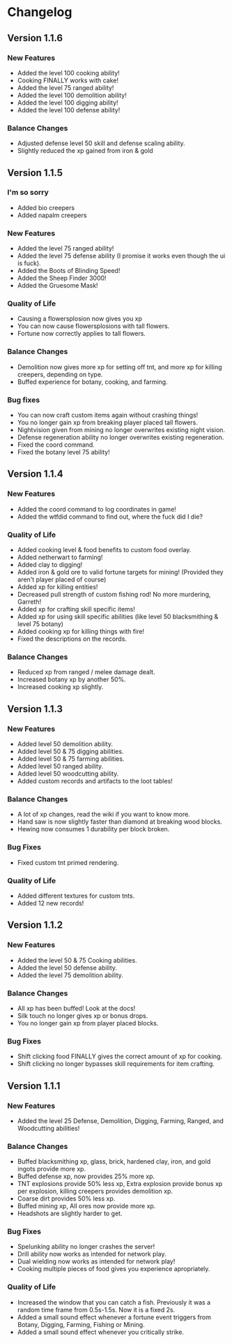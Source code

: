 Changelog
==========

Version 1.1.6
-------------
### New Features
* Added the level 100 cooking ability!
* Cooking FINALLY works with cake!
* Added the level 75 ranged ability!
* Added the level 100 demolition ability!
* Added the level 100 digging ability!
* Added the level 100 defense ability!

### Balance Changes
* Adjusted defense level 50 skill and defense scaling ability.
* Slightly reduced the xp gained from iron & gold

Version 1.1.5
-------------
### I'm so sorry
* Added bio creepers
* Added napalm creepers

### New Features
* Added the level 75 ranged ability!
* Added the level 75 defense ability (I promise it works even though the ui is fuck).
* Added the Boots of Blinding Speed!
* Added the Sheep Finder 3000!
* Added the Gruesome Mask!

### Quality of Life
* Causing a flowersplosion now gives you xp
* You can now cause flowersplosions with tall flowers.
* Fortune now correctly applies to tall flowers.

### Balance Changes
* Demolition now gives more xp for setting off tnt, and more xp for killing creepers, depending on type.
* Buffed experience for botany, cooking, and farming.

### Bug fixes
* You can now craft custom items again without crashing things!
* You no longer gain xp from breaking player placed tall flowers.
* Nightvision given from mining no longer overwrites existing night vision.
* Defense regeneration ability no longer overwrites existing regeneration.
* Fixed the coord command.
* Fixed the botany level 75 ability!



Version 1.1.4
-------------
### New Features
* Added the coord command to log coordinates in game!
* Added the wtfdid command to find out, where the fuck did I die?

### Quality of Life
* Added cooking level & food benefits to custom food overlay.
* Added netherwart to farming!
* Added clay to digging!
* Added iron & gold ore to valid fortune targets for mining! (Provided they aren't player placed of course)
* Added xp for killing entities!
* Decreased pull strength of custom fishing rod!  No more murdering, Garreth!
* Added xp for crafting skill specific items!
* Added xp for using skill specific abilities (like level 50 blacksmithing & level 75 botany)
* Added cooking xp for killing things with fire!
* Fixed the descriptions on the records.

### Balance Changes
* Reduced xp from ranged / melee damage dealt.
* Increased botany xp by another 50%.
* Increased cooking xp slightly.

Version 1.1.3
--------------
### New Features
* Added level 50 demolition ability.
* Added level 50 & 75 digging abilities.
* Added level 50 & 75 farming abilities.
* Added level 50 ranged ability.
* Added level 50 woodcutting ability.
* Added custom records and artifacts to the loot tables!

### Balance Changes
* A lot of xp changes, read the wiki if you want to know more.
* Hand saw is now slightly faster than diamond at breaking wood blocks.
* Hewing now consumes 1 durability per block broken.

### Bug Fixes
* Fixed custom tnt primed rendering.

### Quality of Life
* Added different textures for custom tnts.
* Added 12 new records!

Version 1.1.2
---------------
### New Features
* Added the level 50 & 75 Cooking abilities.
* Added the level 50 defense ability.
* Added the level 75 demolition ability.

### Balance Changes
* All xp has been buffed!  Look at the docs!
* Silk touch no longer gives xp or bonus drops.
* You no longer gain xp from player placed blocks.

### Bug Fixes
* Shift clicking food FINALLY gives the correct amount of xp for cooking.
* Shift clicking no longer bypasses skill requirements for item crafting.


Version 1.1.1
--------------

### New Features
* Added the level 25 Defense, Demolition, Digging, Farming, Ranged, and Woodcutting abilities!

### Balance Changes
* Buffed blacksmithing xp, glass, brick, hardened clay, iron, and gold ingots provide more xp.
* Buffed defense xp, now provides 25% more xp.
* TNT explosions provide 50% less xp, Extra explosion provide bonus xp per explosion, killing creepers provides demolition xp.
* Coarse dirt provides 50% less xp.
* Buffed mining xp, All ores now provide more xp.
* Headshots are slightly harder to get.

### Bug Fixes
* Spelunking ability no longer crashes the server!
* Drill ability now works as intended for network play.
* Dual wielding now works as intended for network play!
* Cooking multiple pieces of food gives you experience apropriately.

### Quality of Life
* Increased the window that you can catch a fish.  Previously it was a random time frame from 0.5s-1.5s.  Now it is a fixed 2s.
* Added a small sound effect whenever a fortune event triggers from Botany, Digging, Farming, Fishing or Mining.
* Added a small sound effect whenever you critically strike.
